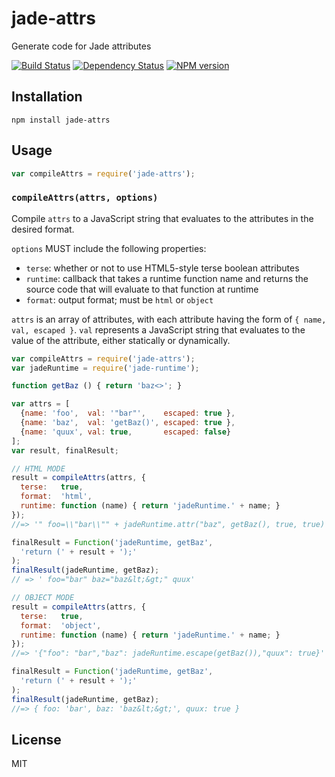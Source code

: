 # jade-attrs

Generate code for Jade attributes

[![Build Status](https://img.shields.io/travis/jadejs/jade-attrs/master.svg)](https://travis-ci.org/jadejs/jade-attrs)
[![Dependency Status](https://img.shields.io/gemnasium/jadejs/jade-attrs.svg)](https://gemnasium.com/jadejs/jade-attrs)
[![NPM version](https://img.shields.io/npm/v/jade-attrs.svg)](https://www.npmjs.org/package/jade-attrs)

## Installation

    npm install jade-attrs

## Usage

```js
var compileAttrs = require('jade-attrs');
```

### `compileAttrs(attrs, options)`

Compile `attrs` to a JavaScript string that evaluates to the attributes in the desired format.

`options` MUST include the following properties:

- `terse`: whether or not to use HTML5-style terse boolean attributes
- `runtime`: callback that takes a runtime function name and returns the source code that will evaluate to that function at runtime
- `format`: output format; must be `html` or `object`

`attrs` is an array of attributes, with each attribute having the form of `{ name, val, escaped }`. `val` represents a JavaScript string that evaluates to the value of the attribute, either statically or dynamically.

```js
var compileAttrs = require('jade-attrs');
var jadeRuntime = require('jade-runtime');

function getBaz () { return 'baz<>'; }

var attrs = [
  {name: 'foo',  val: '"bar"',    escaped: true },
  {name: 'baz',  val: 'getBaz()', escaped: true },
  {name: 'quux', val: true,       escaped: false}
];
var result, finalResult;

// HTML MODE
result = compileAttrs(attrs, {
  terse:   true,
  format:  'html',
  runtime: function (name) { return 'jadeRuntime.' + name; }
});
//=> '" foo=\\"bar\\"" + jadeRuntime.attr("baz", getBaz(), true, true) + " quux"'

finalResult = Function('jadeRuntime, getBaz',
  'return (' + result + ');'
);
finalResult(jadeRuntime, getBaz);
// => ' foo="bar" baz="baz&lt;&gt;" quux'

// OBJECT MODE
result = compileAttrs(attrs, {
  terse:   true,
  format:  'object',
  runtime: function (name) { return 'jadeRuntime.' + name; }
});
//=> '{"foo": "bar","baz": jadeRuntime.escape(getBaz()),"quux": true}'

finalResult = Function('jadeRuntime, getBaz',
  'return (' + result + ');'
);
finalResult(jadeRuntime, getBaz);
//=> { foo: 'bar', baz: 'baz&lt;&gt;', quux: true }
```

## License

  MIT
